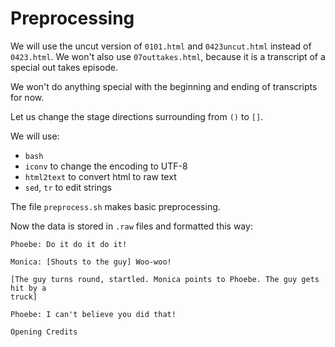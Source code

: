 # Preprocessing

We will use the uncut version of `0101.html` and `0423uncut.html` instead of `0423.html`.
We won't also use `07outtakes.html`, because it is a transcript of a special out takes episode.

We won't do anything special with the beginning and ending of transcripts for now.

Let us change the stage directions surrounding from `()` to `[]`.

We will use:

 - `bash`
 - `iconv` to change the encoding to UTF-8
 - `html2text` to convert html to raw text
 - `sed`, `tr` to edit strings

The file `preprocess.sh` makes basic preprocessing.

Now the data is stored in `.raw` files and formatted this way:
```
Phoebe: Do it do it do it!

Monica: [Shouts to the guy] Woo-woo!

[The guy turns round, startled. Monica points to Phoebe. The guy gets hit by a
truck]

Phoebe: I can't believe you did that!

Opening Credits
```
